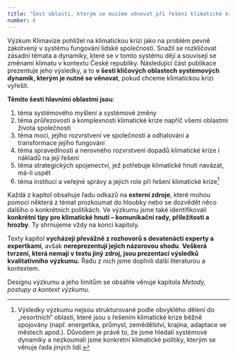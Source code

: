 ```yaml
---
title: "Šest oblastí, kterým se musíme věnovat při řešení klimatické krize"
number: 6
---
```


<div class="perex">

Výzkum Klimavize pohlížel na klimatickou krizi jako na problém pevně zakotvený v systému fungování lidské společnosti. Snažil se rozklíčovat zásadní témata a dynamiky, které se v tomto systému dějí a souvisejí se změnami klimatu v kontextu České republiky. Následující část publikace prezentuje jeho výsledky, a to **v šesti klíčových oblastech systémových dynamik, kterým je nutné se věnovat**, pokud chceme klimatickou krizi vyřešit.

</div>



**Těmito šesti hlavními oblastmi jsou**:

1. téma systémového myšlení a systémové změny
1. téma průřezovosti a komplexnosti klimatické krize napříč všemi oblastmi života společnosti
1. téma moci, jejího rozvrstvení ve společnosti a odhalování a transformace jejího fungování
1. téma spravedlnosti a nerovného rozvrstvení dopadů klimatické krize i nákladů na její řešení
1. téma strategických spojenectví, jež potřebuje klimatické hnutí navázat, má-li uspět
1. téma institucí a veřejné správy a jejich role při řešení klimatické krize[^096]

Každá z kapitol obsahuje řadu odkazů na **externí zdroje**, které mohou pomoci některá z témat prozkoumat do hloubky nebo se dozvědět něco dalšího o konkrétních politikách. Ve výzkumu jsme také identifikovali **konkrétní tipy pro klimatické hnutí – komunikační rady, příležitosti a hrozby**. Ty shrnujeme vždy na konci kapitoly.

Texty kapitol **vycházejí převážně z rozhovorů s devatenácti experty a expertkami**, avšak **nereprezentují jejich názorovou shodu**. **Veškerá tvrzení, která nemají v textu jiný zdroj, jsou prezentací výsledků kvalitativního výzkumu.** Řadu z nich jsme doplnili další literaturou a kontextem.

<aside>

Designu výzkumu a jeho limitům se obsáhle věnuje kapitola *Metody, postupy a kontext výzkumu*.

</aside>

[^096]: Výsledky výzkumu nejsou strukturované podle obvyklého dělení do „resortních“ oblastí, které jsou s řešením klimatické krize běžně spojovány (např. energetika, průmysl, zemědělství, krajina, adaptace ve městech apod.). Důvodem je právě to, že jsme hledali systémové dynamiky a nezkoumali jsme konkrétní klimatické politiky, kterým se věnuje řada jiných lidí.
